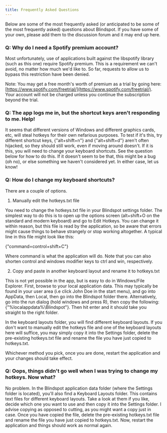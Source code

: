 ```yaml
---
title: Frequently Asked Questions
---
```


Below are some of the most frequently asked (or anticipated to be some of the most frequently asked) questions about Blindspot. If you have some of your own, please add them to the discussion forum and it may end up here.

### Q: Why do I need a Spotify premium account?

Most unfortunately, use of applications built against the libspotify library (such as this one) require Spotify premium. This is a requirement we can't avoid, no matter how much we'd like to. So far, requests to allow us to bypass this restriction have been denied.

Note: You may get a free month's worth of premium as a trial by going here: [https://www.spotify.com/freetrial/](https://www.spotify.com/freetrial/). Your account will not be charged unless you continue the subscription beyond the trial.

### Q: The app logs me in, but the shortcut keys aren't responding to me. Help!

It seems that different versions of Windows and different graphics cards, etc, will steal hotkeys for their own nefarious purposes. To test if it's this, try different shortcut keys, {"alt+shift+n"} and {"alt+shift+d"} aren't often hijacked, so they should still work, even if moving around doesn't. If it is this, you will need to change your keyboard shortcuts. See the question below for how to do this. If it doesn't seem to be that, this might be a bug (oh no), or else something we haven't considered yet. In either case, let us know!

### Q: How do I change my keyboard shortcuts?

There are a couple of options.

1. Manually edit the hotkeys.txt file

You need to change the hotkeys.txt file in your Blindspot settings folder. The simplest way to do this is to open up the options screen (alt+shift+O on the standard and modern keyboard) and go to Edit Hotkeys. You can change it within reason, but this file is read by the application, so be aware that errors might cause things to behave strangely or stop working altogether. A typical line in this file might look like this:

{"command=control+shift+C"}

Where command is what the application will do. Note that you can also shorten control and windows modifier keys to ctrl and win, respectively. 

2. Copy and paste in another keyboard layout and rename it to hotkeys.txt

This is not yet possible in the app, but is easy to do in Windows/File Explorer. First, browse to your local application data. This may typically be found in your user area (i.e click John Doe in the start menu), and go into AppData, then Local, then go into the Blindspot folder there. Alternatively, go into the run dialog (hold windows and press R), then copy the following: {"%localappdata%\Blindspot"}. Then hit enter and it should take you straight to the right folder.

In the keyboard layouts folder, you will find different keyboard layouts. If you don't want to manually edit the hotkeys file and one of the keyboard layouts here will suffice, you may simply copy it into the Settings folder, delete the pre-existing hotkeys.txt file and rename the file you have just copied to hotkeys.txt. 

Whichever method you pick, once you are done, restart the application and your changes should take effect.

### Q: Oops, things didn't go well when I was trying to change my hotkeys. Now what?

No problem. In the Blindspot application data folder (where the Settings folder is located), you'll also find a Keyboard Layouts folder. This contains text files for different keyboard layouts. Take a look at them if you like, decide which one you want to use and then copy it into the Settings folder. I advise copying as opposed to cutting, as you might want a copy just in case. Once you have copied the file, delete the pre-existing hotkeys.txt file and rename the file you have just copied to hotkeys.txt. Now, restart the application and things should work as normal again. 